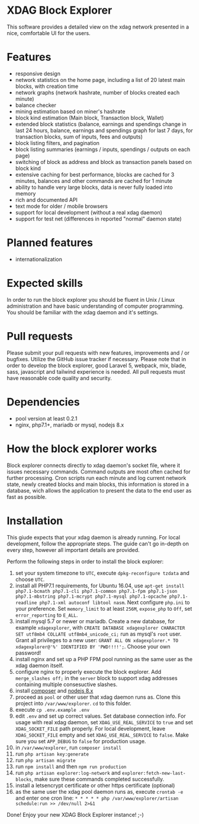 # XDAG Block Explorer
This software provides a detailed view on the xdag network presented in a nice, comfortable UI for the users.

# Features
- responsive design
- network statistics on the home page, including a list of 20 latest main blocks, with creation time
- network graphs (network hashrate, number of blocks created each minute)
- balance checker
- mining estimation based on miner's hashrate
- block kind estimation (Main block, Transaction block, Wallet)
- extended block statistics (balance, earnings and spendings change in last 24 hours, balance, earnings and spendings graph for last 7 days, for transaction blocks, sum of inputs, fees and outputs)
- block listing filters, and pagination
- block listing summaries (earnings / inputs, spendings / outputs on each page)
- switching of block as address and block as transaction panels based on block kind
- extensive caching for best performance, blocks are cached for 3 minutes, balances and other commands are cached for 1 minute
- ability to handle very large blocks, data is never fully loaded into memory
- rich and documented API
- text mode for older / mobile browsers
- support for local development (without a real xdag daemon)
- support for test net (differences in reported "normal" daemon state)

# Planned features
- internationalization

# Expected skills
In order to run the block explorer you should be fluent in Unix / Linux administration and have basic understanding of computer programming.
You should be familiar with the xdag daemon and it's settings.

# Pull requests
Please submit your pull requests with new features, improvements and / or bugfixes. Utilize the GitHub issue tracker if necessary. Please note that in order to develop the block explorer,
good Laravel 5, webpack, mix, blade, sass, javascript and tailwind experience is needed. All pull requests must have reasonable code quality and security.

# Dependencies
- pool version at least 0.2.1
- nginx, php7.1+, mariadb or mysql, nodejs 8.x

# How the block explorer works
Block explorer connects directly to xdag daemon's socket file, where it issues necessary commands. Command outputs are most often cached for further processing.
Cron scripts run each minute and log current network state, newly created blocks and main blocks, this information is stored in a database, wich allows
the application to present the data to the end user as fast as possible.

# Installation
This giude expects that your xdag daemon is already running. For local development, follow the appropriate steps.
The guide can't go in-depth on every step, however all important details are provided.

Perform the following steps in order to install the block explorer:
1. set your system timezone to `UTC`, execute `dpkg-reconfigure tzdata` and choose `UTC`.
2. install all PHP7.1 requirements, for Ubuntu 16.04, use `apt-get install php7.1-bcmath php7.1-cli php7.1-common php7.1-fpm php7.1-json php7.1-mbstring php7.1-mcrypt php7.1-mysql php7.1-opcache php7.1-readline php7.1-xml autoconf libtool nasm`. Next configure `php.ini` to your preference. Set `memory_limit` to at least `256M`, `expose_php` to `Off`, set `error_reporting` to `E_ALL`.
3. install mysql 5.7 or newer or mariadb. Create a new database, for example `xdagexplorer`, with `CREATE DATABASE xdagexplorer CHARACTER SET utf8mb4 COLLATE utf8mb4_unicode_ci;` run as mysql's `root` user. Grant all privileges to a new user: `GRANT ALL ON xdagexplorer.* TO xdagexplorer@'%' IDENTIFIED BY 'PWD!!!!';`. Choose your own password!
4. install nginx and set up a PHP FPM pool running as the same user as the xdag daemon itself.
5. configure nginx to properly execute the block explorer. Add `merge_slashes off;` in the `server` block to support xdag addresses containing multiple consesuctive slashes.
6. install [composer](https://getcomposer.org/download/) and [nodejs 8.x](https://nodejs.org/en/download/package-manager/#debian-and-ubuntu-based-linux-distributions)
7. proceed as `pool` or other user that xdag daemon runs as. Clone this project into `/var/www/explorer`. `cd` to this folder.
8. execute `cp .env.example .env`
9. edit `.env` and set up correct values. Set database connection info. For usage with real xdag daemon, set `XDAG_USE_REAL_SERVICE` to `true` and set `XDAG_SOCKET_FILE` path properly. For local development, leave `XDAG_SOCKET_FILE` empty and set `XDAG_USE_REAL_SERVICE` to `false`. Make sure you set `APP_DEBUG` to `false` for production usage.
10. in `/var/www/explorer`, run `composer install`
11. run `php artisan key:generate`
12. run `php artisan migrate`
13. run `npm install` and then `npm run production`
14. run `php artisan explorer:log-network` and `explorer:fetch-new-last-blocks`, make sure these commands completed successfully.
15. install a letsencrypt certificate or other https certificate (optional)
16. as the same user the xdag pool daemon runs as, execute `crontab -e` and enter one cron line: `* * * * * php /var/www/explorer/artisan schedule:run >> /dev/null 2>&1`

Done! Enjoy your new XDAG Block Explorer instance! ;-)

